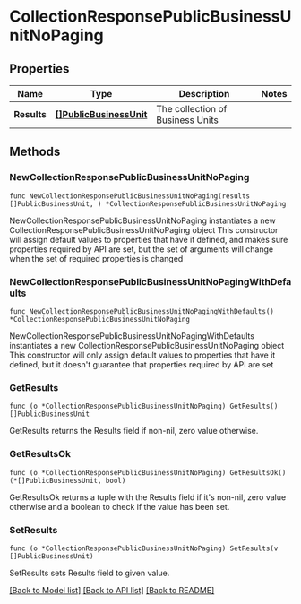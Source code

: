# CollectionResponsePublicBusinessUnitNoPaging

## Properties

Name | Type | Description | Notes
------------ | ------------- | ------------- | -------------
**Results** | [**[]PublicBusinessUnit**](PublicBusinessUnit.md) | The collection of Business Units | 

## Methods

### NewCollectionResponsePublicBusinessUnitNoPaging

`func NewCollectionResponsePublicBusinessUnitNoPaging(results []PublicBusinessUnit, ) *CollectionResponsePublicBusinessUnitNoPaging`

NewCollectionResponsePublicBusinessUnitNoPaging instantiates a new CollectionResponsePublicBusinessUnitNoPaging object
This constructor will assign default values to properties that have it defined,
and makes sure properties required by API are set, but the set of arguments
will change when the set of required properties is changed

### NewCollectionResponsePublicBusinessUnitNoPagingWithDefaults

`func NewCollectionResponsePublicBusinessUnitNoPagingWithDefaults() *CollectionResponsePublicBusinessUnitNoPaging`

NewCollectionResponsePublicBusinessUnitNoPagingWithDefaults instantiates a new CollectionResponsePublicBusinessUnitNoPaging object
This constructor will only assign default values to properties that have it defined,
but it doesn't guarantee that properties required by API are set

### GetResults

`func (o *CollectionResponsePublicBusinessUnitNoPaging) GetResults() []PublicBusinessUnit`

GetResults returns the Results field if non-nil, zero value otherwise.

### GetResultsOk

`func (o *CollectionResponsePublicBusinessUnitNoPaging) GetResultsOk() (*[]PublicBusinessUnit, bool)`

GetResultsOk returns a tuple with the Results field if it's non-nil, zero value otherwise
and a boolean to check if the value has been set.

### SetResults

`func (o *CollectionResponsePublicBusinessUnitNoPaging) SetResults(v []PublicBusinessUnit)`

SetResults sets Results field to given value.



[[Back to Model list]](../README.md#documentation-for-models) [[Back to API list]](../README.md#documentation-for-api-endpoints) [[Back to README]](../README.md)


